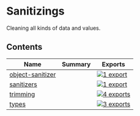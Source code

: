 # Sanitizings

<!-- SUMMARY:START -->

Cleaning all kinds of data and values.

<!-- SUMMARY:END -->

## Contents

<!-- TOC:START -->
| Name | Summary | Exports |
|---|---|---|
| [object-sanitizer](https://github.com/JanMalch/ts-experiments/blob/master/src/utils/sanitizing/object-sanitizer.ts) |  | [![1 export](https://img.shields.io/badge/exports-1-blue)](https://github.com/JanMalch/ts-experiments/blob/master/src/utils/sanitizing/object-sanitizer.ts) |
| [sanitizers](https://github.com/JanMalch/ts-experiments/blob/master/src/utils/sanitizing/sanitizers.ts) |  | [![1 export](https://img.shields.io/badge/exports-1-blue)](https://github.com/JanMalch/ts-experiments/blob/master/src/utils/sanitizing/sanitizers.ts) |
| [trimming](https://github.com/JanMalch/ts-experiments/blob/master/src/utils/sanitizing/trimming.ts) |  | [![4 exports](https://img.shields.io/badge/exports-4-blue)](https://github.com/JanMalch/ts-experiments/blob/master/src/utils/sanitizing/trimming.ts) |
| [types](https://github.com/JanMalch/ts-experiments/blob/master/src/utils/sanitizing/types.ts) |  | [![3 exports](https://img.shields.io/badge/exports-3-blue)](https://github.com/JanMalch/ts-experiments/blob/master/src/utils/sanitizing/types.ts) |
<!-- TOC:END -->
